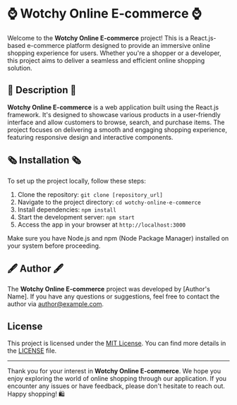 # ⌚ Wotchy Online E-commerce ⌚

Welcome to the **Wotchy Online E-commerce** project! This is a React.js-based e-commerce platform designed to provide an immersive online shopping experience for users. Whether you're a shopper or a developer, this project aims to deliver a seamless and efficient online shopping solution.

## 📖 Description 📖

**Wotchy Online E-commerce** is a web application built using the React.js framework. It's designed to showcase various products in a user-friendly interface and allow customers to browse, search, and purchase items. The project focuses on delivering a smooth and engaging shopping experience, featuring responsive design and interactive components.

## 🗞️ Installation 🗞️

To set up the project locally, follow these steps:

1. Clone the repository: `git clone [repository_url]`
2. Navigate to the project directory: `cd wotchy-online-e-commerce`
3. Install dependencies: `npm install`
4. Start the development server: `npm start`
5. Access the app in your browser at `http://localhost:3000`

Make sure you have Node.js and npm (Node Package Manager) installed on your system before proceeding.

## 🖋️ Author 🖋️

The **Wotchy Online E-commerce** project was developed by [Author's Name]. If you have any questions or suggestions, feel free to contact the author via [author@example.com](mailto:author@example.com).

## License

This project is licensed under the [MIT License](LICENSE). You can find more details in the [LICENSE](LICENSE) file.

---

Thank you for your interest in **Wotchy Online E-commerce**. We hope you enjoy exploring the world of online shopping through our application. If you encounter any issues or have feedback, please don't hesitate to reach out. Happy shopping! 🛍️